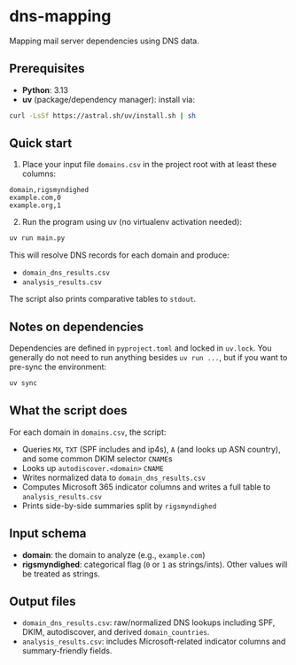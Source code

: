 # dns-mapping

Mapping mail server dependencies using DNS data.

## Prerequisites

- **Python**: 3.13
- **uv** (package/dependency manager): install via:

```bash
curl -LsSf https://astral.sh/uv/install.sh | sh
```

## Quick start

1. Place your input file `domains.csv` in the project root with at least these columns:

```csv
domain,rigsmyndighed
example.com,0
example.org,1
```

2. Run the program using uv (no virtualenv activation needed):

```bash
uv run main.py
```

This will resolve DNS records for each domain and produce:

- `domain_dns_results.csv`
- `analysis_results.csv`

The script also prints comparative tables to `stdout`.

## Notes on dependencies

Dependencies are defined in `pyproject.toml` and locked in `uv.lock`. You generally do not need to run anything besides `uv run ...`, but if you want to pre-sync the environment:

```bash
uv sync
```

## What the script does

For each domain in `domains.csv`, the script:

- Queries `MX`, `TXT` (SPF includes and ip4s), `A` (and looks up ASN country), and some common DKIM selector `CNAME`s
- Looks up `autodiscover.<domain>` `CNAME`
- Writes normalized data to `domain_dns_results.csv`
- Computes Microsoft 365 indicator columns and writes a full table to `analysis_results.csv`
- Prints side-by-side summaries split by `rigsmyndighed`

## Input schema

- **domain**: the domain to analyze (e.g., `example.com`)
- **rigsmyndighed**: categorical flag (`0` or `1` as strings/ints). Other values will be treated as strings.

## Output files

- `domain_dns_results.csv`: raw/normalized DNS lookups including SPF, DKIM, autodiscover, and derived `domain_countries`.
- `analysis_results.csv`: includes Microsoft-related indicator columns and summary-friendly fields.
